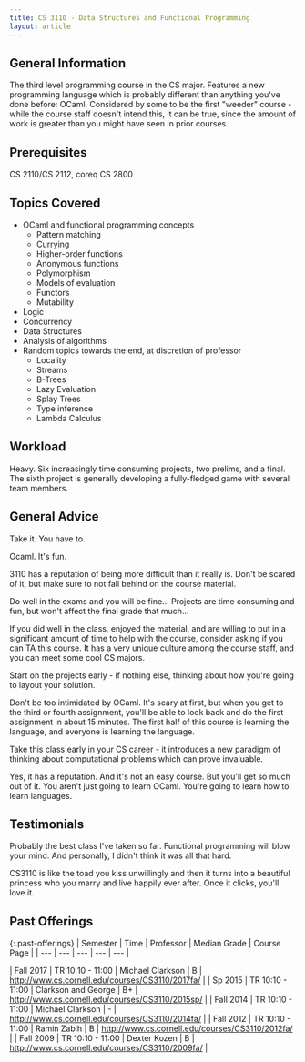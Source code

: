 ```yaml
---
title: CS 3110 - Data Structures and Functional Programming
layout: article
---
```


## General Information

The third level programming course in the CS major. Features a new programming language which is probably different than anything you've done before: OCaml. Considered by some to be the first "weeder" course - while the course staff doesn't intend this, it can be true, since the amount of work is greater than you might have seen in prior courses.

## Prerequisites

CS 2110/CS 2112, coreq CS 2800

## Topics Covered

 - OCaml and functional programming concepts
    - Pattern matching
    - Currying
    - Higher-order functions
    - Anonymous functions
    - Polymorphism
    - Models of evaluation
    - Functors
    - Mutability
 - Logic
 - Concurrency
 - Data Structures
 - Analysis of algorithms
 - Random topics towards the end, at discretion of professor
    - Locality
    - Streams
    - B-Trees
    - Lazy Evaluation
    - Splay Trees
    - Type inference
    - Lambda Calculus

## Workload

Heavy. Six increasingly time consuming projects, two prelims, and a final. The sixth project is generally developing a fully-fledged game with several team members.

## General Advice

Take it. You have to.

Ocaml. It's fun.

3110 has a reputation of being more difficult than it really is. Don't be scared of it, but make sure to not fall behind on the course material.

Do well in the exams and you will be fine... Projects are time consuming and fun, but won't affect the final grade that much...

If you did well in the class, enjoyed the material, and are willing to put in a significant amount of time to help with the course, consider asking if you can TA this course. It has a very unique culture among the course staff, and you can meet some cool CS majors.

Start on the projects early - if nothing else, thinking about how you're going to layout your solution.

Don't be too intimidated by OCaml. It's scary at first, but when you get to the third or fourth assignment, you'll be able to look back and do the first assignment in about 15 minutes. The first half of this course is learning the language, and everyone is learning the language.

Take this class early in your CS career - it introduces a new paradigm of thinking about computational problems which can prove invaluable.

Yes, it has a reputation.  And it's not an easy course.  But you'll get so much out of it.  You aren't just going to learn OCaml.  You're going to learn how to learn languages.

## Testimonials

Probably the best class I've taken so far. Functional programming will blow your mind. And personally, I didn't think it was all that hard.

CS3110 is like the toad you kiss unwillingly and then it turns into a beautiful princess who you marry and live happily ever after. Once it clicks, you'll love it.

## Past Offerings

{:.past-offerings}
| Semester | Time | Professor | Median Grade | Course Page |
| --- | --- | --- | --- | --- |

| Fall 2017 | TR 10:10 - 11:00 | Michael Clarkson     | B  | <http://www.cs.cornell.edu/courses/CS3110/2017fa/> |
| Sp 2015   | TR 10:10 - 11:00 |  Clarkson and George | B+ | <http://www.cs.cornell.edu/courses/CS3110/2015sp/> |
| Fall 2014 | TR 10:10 - 11:00 | Michael Clarkson     | -  | <http://www.cs.cornell.edu/courses/CS3110/2014fa/> |
| Fall 2012 | TR 10:10 - 11:00 | Ramin Zabih          | B  | <http://www.cs.cornell.edu/courses/CS3110/2012fa/> |
| Fall 2009 | TR 10:10 - 11:00 | Dexter Kozen         | B  | <http://www.cs.cornell.edu/courses/CS3110/2009fa/> |
